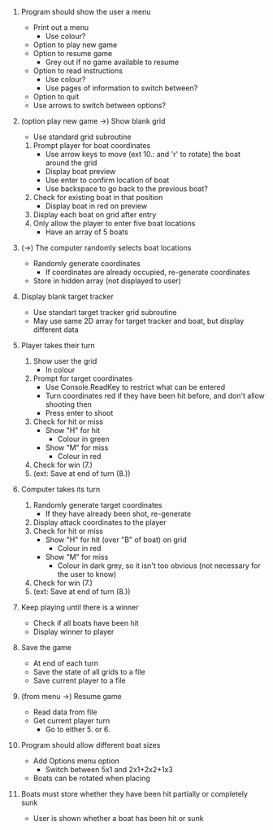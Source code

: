 1. Program should show the user a menu
    * Print out a menu
        * Use colour?
    * Option to play new game
    * Option to resume game
        * Grey out if no game available to resume
    * Option to read instructions
        * Use colour?
        * Use pages of information to switch between?
    * Option to quit
    * Use arrows to switch between options?
2. (option play new game ->) Show blank grid
    * Use standard grid subroutine
    1. Prompt player for boat coordinates
        * Use arrow keys to move (ext 10.: and 'r' to rotate) the boat around the grid
        * Display boat preview
        * Use enter to confirm location of boat
        * Use backspace to go back to the previous boat?
    2. Check for existing boat in that position
        * Display boat in red on preview
    3. Display each boat on grid after entry
    4. Only allow the player to enter five boat locations
        * Have an array of 5 boats
3. (->) The computer randomly selects boat locations
    * Randomly generate coordinates
        * If coordinates are already occupied, re-generate coordinates
    * Store in hidden array (not displayed to user)
4. Display blank target tracker
    * Use standart target tracker grid subroutine
    * May use same 2D array for target tracker and boat, but display different data
5. Player takes their turn
    1. Show user the grid
        * In colour
    2. Prompt for target coordinates
        * Use Console.ReadKey to restrict what can be entered
        * Turn coordinates red if they have been hit before, and don't allow shooting then
        * Press enter to shoot
    3. Check for hit or miss
        * Show "H" for hit
            * Colour in green
        * Show "M" for miss
            * Colour in red
    4. Check for win (7.)
    5. (ext: Save at end of turn (8.))
6. Computer takes its turn
    1. Randomly generate target coordinates
        * If they have already been shot, re-generate
    2. Display attack coordinates to the player
    3. Check for hit or miss
        * Show "H" for hit (over "B" of boat) on grid
            * Colour in red
        * Show "M" for miss
            * Colour in dark grey, so it isn't too obvious (not necessary for the user to know)
    4. Check for win (7.)
    5. (ext: Save at end of turn (8.))
7. Keep playing until there is a winner
    * Check if all boats have been hit
    * Display winner to player

8. Save the game
    * At end of each turn
    * Save the state of all grids to a file
    * Save current player to a file
9. (from menu ->) Resume game
    * Read data from file
    * Get current player turn
        * Go to either 5. or 6.

10. Program should allow different boat sizes
    * Add Options menu option
        * Switch between 5x1 and 2x1+2x2+1x3
    * Boats can be rotated when placing
11. Boats must store whether they have been hit partially or completely sunk
    * User is shown whether a boat has been hit or sunk
